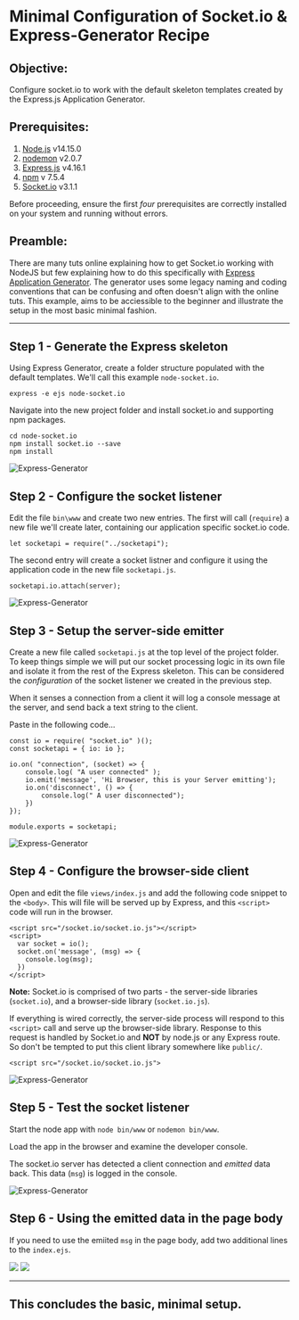 # Minimal Configuration of Socket.io & Express-Generator Recipe

## **Objective:** 
Configure socket.io to work with the default skeleton templates created by the  Express.js Application Generator.

## **Prerequisites:** 
1. [Node.js](https://nodejs.org/en/download/) v14.15.0
2. [nodemon](https://nodemon.io/) v2.0.7
3. [Express.js](https://expressjs.com/) v4.16.1
4. [npm](https://www.npmjs.com/) v 7.5.4
5. [Socket.io](https://socket.io/) v3.1.1

Before proceeding, ensure the first *four* prerequisites are correctly installed on your system and running without errors.

## **Preamble:**

There are many tuts online explaining how to get Socket.io working with NodeJS but few explaining how to do this specifically with [Express Application Generator](https://expressjs.com/en/starter/generator.html). The generator uses some legacy naming and coding conventions that can be confusing and often doesn't align with the online tuts. This example, aims to be acciessible to the beginner and illustrate the setup in the most basic minimal fashion.

---

## Step 1 - Generate the Express skeleton

Using Express Generator, create a folder structure populated with the default templates. We'll call this example `node-socket.io`.

    express -e ejs node-socket.io

Navigate into the new project folder and install socket.io and supporting npm packages. 

    cd node-socket.io
    npm install socket.io --save
    npm install

![Express-Generator](img/a.1.png  'Express-generator')

## Step 2 - Configure the socket listener 

Edit the file `bin\www` and create two new entries. The first will call (`require`) a new file we'll create later, containing our application specific socket.io code. 

    let socketapi = require("../socketapi");

The second entry will create a socket listner and configure it using the application code in the new file `socketapi.js`.

    socketapi.io.attach(server);

![Express-Generator](img/a.2.png  'Express-generator')

## Step 3 - Setup the server-side emitter 

Create a new file called `socketapi.js` at the top level of the project folder. To keep things simple we will put our socket processing logic in its own file and isolate it from the rest of the Express skeleton. This can be considered the *configuration* of the socket listener we created in the previous step.

When it senses a connection from a client it will log a console message at the server, and send back a text string to the client.

Paste in the following code...

    const io = require( "socket.io" )();
    const socketapi = { io: io };

    io.on( "connection", (socket) => {
        console.log( "A user connected" );
        io.emit('message', 'Hi Browser, this is your Server emitting');
        io.on('disconnect', () => {
            console.log(" A user disconnected");
        })
    });

    module.exports = socketapi;


![Express-Generator](img/a.3.png  'Express-generator')

## Step 4 - Configure the browser-side client

Open and edit the file `views/index.js` and add the following code snippet to the `<body>`. This will file will be served up by Express, and this `<script>` code will run in the browser.

    <script src="/socket.io/socket.io.js"></script>
    <script>
      var socket = io();
      socket.on('message', (msg) => {
        console.log(msg);
      })
    </script>

**Note:** Socket.io is comprised of two parts - the server-side libraries (`socket.io`), and a browser-side library (`socket.io.js`).

If everything is wired correctly, the server-side process will respond to this `<script>` call and serve up the browser-side library. Response to this request is handled by Socket.io and **NOT** by node.js or any Express route. So don't be tempted to put this client library somewhere like `public/`.

    <script src="/socket.io/socket.io.js">

![Express-Generator](img/a.4.png  'Express-generator')

## Step 5 - Test the socket listener 

Start the node app with `node bin/www` or `nodemon bin/www`. 

Load the app in the browser and examine the developer console.

The socket.io server has detected a client connection and *emitted* data back. This data (`msg`) is logged in the console. 

![Express-Generator](img/a.5.png  'Express-generator')

## Step 6 - Using the emitted data in the page body

If you need to use the emiited `msg` in the page body, add two additional lines to the `index.ejs`.

![](img/a.6.png)
![](img/a.7.png)

---

## This concludes the basic, minimal setup.